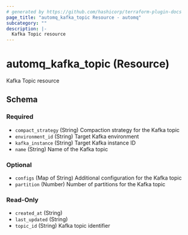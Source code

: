 ```yaml
---
# generated by https://github.com/hashicorp/terraform-plugin-docs
page_title: "automq_kafka_topic Resource - automq"
subcategory: ""
description: |-
  Kafka Topic resource
---
```


# automq_kafka_topic (Resource)

Kafka Topic resource



<!-- schema generated by tfplugindocs -->
## Schema

### Required

- `compact_strategy` (String) Compaction strategy for the Kafka topic
- `environment_id` (String) Target Kafka environment
- `kafka_instance` (String) Target Kafka instance ID
- `name` (String) Name of the Kafka topic

### Optional

- `configs` (Map of String) Additional configuration for the Kafka topic
- `partition` (Number) Number of partitions for the Kafka topic

### Read-Only

- `created_at` (String)
- `last_updated` (String)
- `topic_id` (String) Kafka topic identifier
